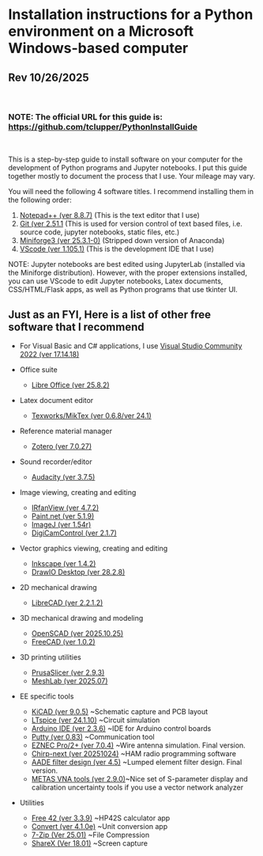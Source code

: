 # Installation instructions for a Python environment on a Microsoft Windows-based computer

## Rev 10/26/2025 
<br>

### NOTE: The official URL for this guide is:  https://github.com/tclupper/PythonInstallGuide 
<br>

This is a step-by-step guide to install software on your computer for the development of Python programs and Jupyter notebooks.  I put this guide together mostly to document the process that I use.  Your mileage may vary.

You will need the following 4 software titles. I recommend installing them in the following order:

1) [Notepad++ (ver 8.8.7)](NotepadPlusPlus.md) (This is the text editor that I use)
2) [Git (ver 2.51.1](Git.md)  (This is used for version control of text based files, i.e. source code, jupyter notebooks, static files, etc.)
3) [Miniforge3 (ver 25.3.1-0)](Miniforge.md)  (Stripped down version of Anaconda)
4) [VScode (ver 1.105.1)](VScode.md)  (This is the development IDE that I use)

NOTE: Jupyter notebooks are best edited using JupyterLab (installed via the Miniforge distribution).  However, with the proper extensions installed, you can use VScode to edit Jupyter notebooks, Latex documents, CSS/HTML/Flask apps, as well as Python programs that use tkinter UI.

## Just as an FYI, Here is a list of other free software that I recommend
* For Visual Basic and C# applications, I use [Visual Studio Community 2022 (ver 17.14.18)](https://visualstudio.microsoft.com/vs/community)

* Office suite

    * [Libre Office (ver 25.8.2)](https://www.libreoffice.org)
* Latex document editor
    * [Texworks/MikTex (ver 0.6.8/ver 24.1)](https://miktex.org/download)
* Reference material manager
    * [Zotero (ver 7.0.27)](https://www.zotero.org/download/)
* Sound recorder/editor
    * [Audacity (ver 3.7.5)](https://www.audacityteam.org)
* Image viewing, creating and editing
    * [IRfanView (ver 4.7.2)](https://www.irfanview.com)
    * [Paint.net (ver 5.1.9)](https://www.getpaint.net)
    * [ImageJ (ver 1.54r)](https://imagej.net/)
    * [DigiCamControl (ver 2.1.7)](https://www.digicamcontrol.com/download)
* Vector graphics viewing, creating and editing
    * [Inkscape (ver 1.4.2)](https://inkscape.org)
    * [DrawIO Desktop (ver 28.2.8)](https://github.com/jgraph/drawio-desktop/releases)
* 2D mechanical drawing
    * [LibreCAD (ver 2.2.1.2)](https://github.com/LibreCAD/LibreCAD/releases)
* 3D mechanical drawing and modeling
    * [OpenSCAD (ver 2025.10.25)](https://openscad.org/downloads.html)
    * [FreeCAD (ver 1.0.2)](https://www.freecadweb.org)
* 3D printing utilities
    * [PrusaSlicer (ver 2.9.3)](https://www.prusa3d.com/prusaslicer)
    * [MeshLab (ver 2025.07)](https://www.meshlab.net/#download)
* EE specific tools
    * [KiCAD (ver 9.0.5)](https://kicad.org/download/windows/) ~Schematic capture and PCB layout
    * [LTspice (ver 24.1.10)](https://www.analog.com/en/design-center/design-tools-and-calculators/ltspice-simulator.html) ~Circuit simulation
    * [Arduino IDE (ver 2.3.6)](https://www.arduino.cc/en/software) ~IDE for Arduino control boards
    * [Putty (ver 0.83)](https://putty.software/) ~Communication tool
    * [EZNEC Pro/2+ (ver 7.0.4)](https://www.eznec.com/) ~Wire antenna simulation. Final version.
    * [Chirp-next (ver 20251024)](https://chirp.danplanet.com/projects/chirp/wiki/Download) ~HAM radio programming software
    * [AADE filter design (ver 4.5)](http://www.ke5fx.com/aadeflt.htm) ~Lumped element filter design. Final version.
    * [METAS VNA tools (ver 2.9.0)](https://www.metas.ch/metas/en/home/fabe/hochfrequenz/vna-tools.html)~Nice set of S-parameter display and calibration uncertainty tools if you use a vector network analyzer
* Utilities
    * [Free 42 (ver 3.3.9)](https://thomasokken.com/free42/) ~HP42S calculator app
    * [Convert (ver 4.1.0e)](https://joshmadison.com/convert-for-windows/) ~Unit conversion app
    * [7-Zip (Ver 25.01)](https://www.7-zip.org/) ~File Compression
    * [ShareX (Ver 18.01)](https://getsharex.com/) ~Screen capture